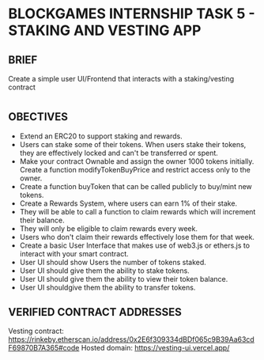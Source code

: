 # BLOCKGAMES INTERNSHIP TASK 5 - STAKING AND VESTING APP

## BRIEF
Create a simple user UI/Frontend that interacts with a staking/vesting contract
#
## OBECTIVES
- Extend an ERC20 to support staking and rewards. 
- Users can stake some of their tokens. When users stake their tokens, they are effectively locked and can't be transferred or spent.
- Make your contract Ownable and assign the owner 1000 tokens initially. Create a function modifyTokenBuyPrice and restrict access only to the owner.
- Create a function buyToken that can be called publicly to buy/mint new tokens.
- Create a Rewards System, where users can earn 1% of their stake. 
- They will be able to call a function to claim rewards which will increment their balance. 
- They will only be eligible to claim rewards every week.
- Users who don't claim their rewards effectively lose them for that week.
- Create a basic User Interface that makes use of web3.js or ethers.js to interact with your smart contract. 
- User UI should show Users the number of tokens staked.
- User UI should give them the ability to stake tokens.
- User UI should give them the ability to view their token balance.
- User UI shouldgive them the ability to transfer tokens.

## VERIFIED CONTRACT ADDRESSES
Vesting contract: https://rinkeby.etherscan.io/address/0x2E6f309334dBDf065c9B39Aa63cdF69870B7A365#code
Hosted domain: https://vesting-ui.vercel.app/
